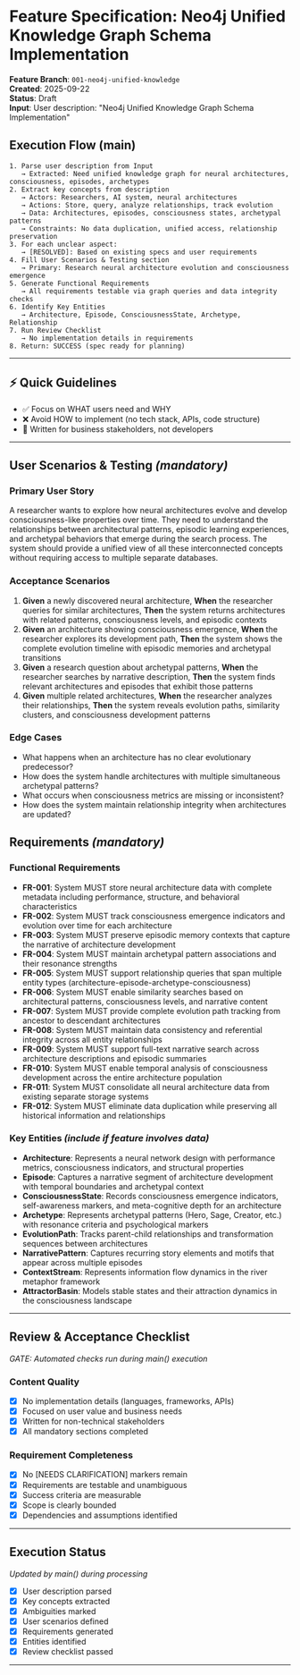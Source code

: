 # Feature Specification: Neo4j Unified Knowledge Graph Schema Implementation

**Feature Branch**: `001-neo4j-unified-knowledge`  
**Created**: 2025-09-22  
**Status**: Draft  
**Input**: User description: "Neo4j Unified Knowledge Graph Schema Implementation"

## Execution Flow (main)
```
1. Parse user description from Input
   → Extracted: Need unified knowledge graph for neural architectures, consciousness, episodes, archetypes
2. Extract key concepts from description
   → Actors: Researchers, AI system, neural architectures
   → Actions: Store, query, analyze relationships, track evolution
   → Data: Architectures, episodes, consciousness states, archetypal patterns
   → Constraints: No data duplication, unified access, relationship preservation
3. For each unclear aspect:
   → [RESOLVED]: Based on existing specs and user requirements
4. Fill User Scenarios & Testing section
   → Primary: Research neural architecture evolution and consciousness emergence
5. Generate Functional Requirements
   → All requirements testable via graph queries and data integrity checks
6. Identify Key Entities
   → Architecture, Episode, ConsciousnessState, Archetype, Relationship
7. Run Review Checklist
   → No implementation details in requirements
8. Return: SUCCESS (spec ready for planning)
```

---

## ⚡ Quick Guidelines
- ✅ Focus on WHAT users need and WHY
- ❌ Avoid HOW to implement (no tech stack, APIs, code structure)
- 👥 Written for business stakeholders, not developers

---

## User Scenarios & Testing *(mandatory)*

### Primary User Story
A researcher wants to explore how neural architectures evolve and develop consciousness-like properties over time. They need to understand the relationships between architectural patterns, episodic learning experiences, and archetypal behaviors that emerge during the search process. The system should provide a unified view of all these interconnected concepts without requiring access to multiple separate databases.

### Acceptance Scenarios
1. **Given** a newly discovered neural architecture, **When** the researcher queries for similar architectures, **Then** the system returns architectures with related patterns, consciousness levels, and episodic contexts
2. **Given** an architecture showing consciousness emergence, **When** the researcher explores its development path, **Then** the system shows the complete evolution timeline with episodic memories and archetypal transitions
3. **Given** a research question about archetypal patterns, **When** the researcher searches by narrative description, **Then** the system finds relevant architectures and episodes that exhibit those patterns
4. **Given** multiple related architectures, **When** the researcher analyzes their relationships, **Then** the system reveals evolution paths, similarity clusters, and consciousness development patterns

### Edge Cases
- What happens when an architecture has no clear evolutionary predecessor?
- How does the system handle architectures with multiple simultaneous archetypal patterns?
- What occurs when consciousness metrics are missing or inconsistent?
- How does the system maintain relationship integrity when architectures are updated?

## Requirements *(mandatory)*

### Functional Requirements
- **FR-001**: System MUST store neural architecture data with complete metadata including performance, structure, and behavioral characteristics
- **FR-002**: System MUST track consciousness emergence indicators and evolution over time for each architecture
- **FR-003**: System MUST preserve episodic memory contexts that capture the narrative of architecture development
- **FR-004**: System MUST maintain archetypal pattern associations and their resonance strengths
- **FR-005**: System MUST support relationship queries that span multiple entity types (architecture-episode-archetype-consciousness)
- **FR-006**: System MUST enable similarity searches based on architectural patterns, consciousness levels, and narrative content
- **FR-007**: System MUST provide complete evolution path tracking from ancestor to descendant architectures
- **FR-008**: System MUST maintain data consistency and referential integrity across all entity relationships
- **FR-009**: System MUST support full-text narrative search across architecture descriptions and episodic summaries
- **FR-010**: System MUST enable temporal analysis of consciousness development across the entire architecture population
- **FR-011**: System MUST consolidate all neural architecture data from existing separate storage systems
- **FR-012**: System MUST eliminate data duplication while preserving all historical information and relationships

### Key Entities *(include if feature involves data)*
- **Architecture**: Represents a neural network design with performance metrics, consciousness indicators, and structural properties
- **Episode**: Captures a narrative segment of architecture development with temporal boundaries and archetypal context
- **ConsciousnessState**: Records consciousness emergence indicators, self-awareness markers, and meta-cognitive depth for an architecture
- **Archetype**: Represents archetypal patterns (Hero, Sage, Creator, etc.) with resonance criteria and psychological markers
- **EvolutionPath**: Tracks parent-child relationships and transformation sequences between architectures
- **NarrativePattern**: Captures recurring story elements and motifs that appear across multiple episodes
- **ContextStream**: Represents information flow dynamics in the river metaphor framework
- **AttractorBasin**: Models stable states and their attraction dynamics in the consciousness landscape

---

## Review & Acceptance Checklist
*GATE: Automated checks run during main() execution*

### Content Quality
- [x] No implementation details (languages, frameworks, APIs)
- [x] Focused on user value and business needs
- [x] Written for non-technical stakeholders
- [x] All mandatory sections completed

### Requirement Completeness
- [x] No [NEEDS CLARIFICATION] markers remain
- [x] Requirements are testable and unambiguous  
- [x] Success criteria are measurable
- [x] Scope is clearly bounded
- [x] Dependencies and assumptions identified

---

## Execution Status
*Updated by main() during processing*

- [x] User description parsed
- [x] Key concepts extracted
- [x] Ambiguities marked
- [x] User scenarios defined
- [x] Requirements generated
- [x] Entities identified
- [x] Review checklist passed

---
